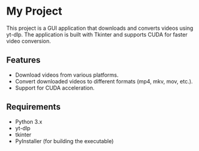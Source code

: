# My Project

This project is a GUI application that downloads and converts videos using yt-dlp. The application is built with Tkinter and supports CUDA for faster video conversion.

## Features

- Download videos from various platforms.
- Convert downloaded videos to different formats (mp4, mkv, mov, etc.).
- Support for CUDA acceleration.

## Requirements

- Python 3.x
- yt-dlp
- tkinter
- PyInstaller (for building the executable)
